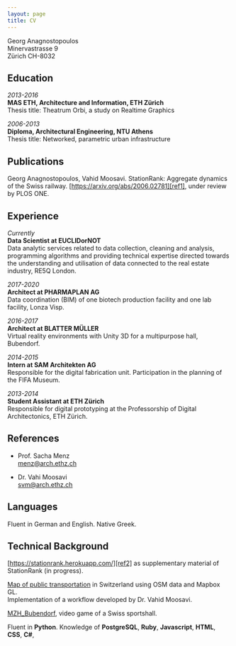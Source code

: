 ```yaml
---
layout: page
title: CV
---
```

Georg Anagnostopoulos<br>
Minervastrasse 9<br>
Zürich CH-8032

Education
---------
*2013-2016*  
**MAS ETH, Architecture and Information, ETH Zürich**  
Thesis title: Theatrum Orbi, a study on Realtime Graphics  

*2006-2013*  
**Diploma, Architectural Engineering, NTU Athens**  
Thesis title: Networked, parametric urban infrastructure

Publications
---------
Georg Anagnostopoulos, Vahid Moosavi. StationRank: Aggregate dynamics of the Swiss railway. [https://arxiv.org/abs/2006.02781][ref1], under review by PLOS ONE.

Experience
----------
*Currently*  
**Data Scientist at EUCLIDorNOT**  
Data analytic services related to data collection, cleaning and analysis, programming algorithms and providing technical expertise directed towards the understanding and utilisation of data connected to the real estate industry, RE5Q London.  

*2017-2020*  
**Architect at PHARMAPLAN AG**  
Data coordination (BIM) of one biotech production facility and one lab facility, Lonza Visp.  

*2016-2017*  
**Architect at BLATTER MÜLLER**  
Virtual reality environments with Unity 3D for a multipurpose hall, Bubendorf.  

*2014-2015*  
**Intern at SAM Architekten AG**  
Responsible for the digital fabrication unit. Participation in the planning of the FIFA Museum.  

*2013-2014*  
**Student Assistant at ETH Zürich**  
Responsible for digital prototyping at the Professorship of Digital Architectonics, ETH Zürich.

References
--------------------
- Prof. Sacha Menz  
menz@arch.ethz.ch

- Dr. Vahi Moosavi  
svm@arch.ethz.ch

Languages
--------------------
Fluent in German and English. Native Greek.

Technical Background
--------------------
[https://stationrank.herokuapp.com/][ref2] as supplementary material of StationRank (in progress).

[Map of public transportation][ref3] in Switzerland using OSM data and Mapbox GL.  
Implementation of a workflow developed by Dr. Vahid Moosavi.

[MZH_Bubendorf][ref4], video game of a Swiss sportshall.

Fluent in **Python**. Knowledge of **PostgreSQL**, **Ruby**, **Javascript**, **HTML**, **CSS**, **C#**, 

[ref1]: https://arxiv.org/abs/2006.02781
[ref2]: https://stationrank.herokuapp.com/
[ref3]: https://ganagno.github.io/maps/che.html
[ref4]: http://anagno.com/MZH_Bubendorf/
